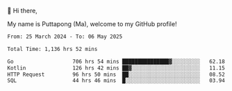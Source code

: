 👋 Hi there,

My name is Puttapong (Ma), welcome to my GitHub profile!

<!--START_SECTION:waka-->

```txt
From: 25 March 2024 - To: 06 May 2025

Total Time: 1,136 hrs 52 mins

Go                   706 hrs 54 mins ███████████████▓░░░░░░░░░   62.18 %
Kotlin               126 hrs 42 mins ██▓░░░░░░░░░░░░░░░░░░░░░░   11.15 %
HTTP Request         96 hrs 50 mins  ██░░░░░░░░░░░░░░░░░░░░░░░   08.52 %
SQL                  44 hrs 46 mins  █░░░░░░░░░░░░░░░░░░░░░░░░   03.94 %
```

<!--END_SECTION:waka-->
